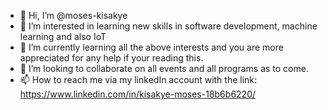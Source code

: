 - 👋 Hi, I’m @moses-kisakye
- 👀 I’m interested in learning new skills in software development, machine learning and also IoT
- 🌱 I’m currently learning all the above interests and you are more appreciated for any help if your reading this.
- 💞️ I’m looking to collaborate on all events and all programs as to come.
- 📫 How to reach me via my linkedIn account with the link: https://www.linkedin.com/in/kisakye-moses-18b6b6220/

<!---
moses-kisakye/moses-kisakye is a ✨ special ✨ repository because its `README.md` (this file) appears on your GitHub profile.
You can click the Preview link to take a look at your changes.
--->
